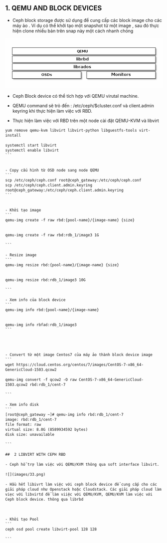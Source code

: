 

## 1. QEMU AND BLOCK DEVICES


- Ceph block storage được sử dụng để cung cấp các block image cho các máy ảo . Ví dụ có thể khởi tạo một snapshot từ một image , sau đó thực hiện clone nhiều bản trên snap này một cách nhanh chóng

![](images/32.png)


- Ceph Block device có thể tích hợp với QEMU virutal machine. 
- QEMU command sẽ trỏ đến : /etc/ceph/$cluster.conf và client.admin  keyring khi thực hiện làm việc với RBD. 

- Thực hiện làm việc với RBD trên một node cài đặt QEMU-KVM và libvirt
````
yum remove qemu-kvm libvirt libvirt-python libguestfs-tools virt-install

systemctl start libvirt
systemctl enable libvirt
```


- Copy cấu hình từ OSD node sang node QEMU
```
scp /etc/ceph/ceph.conf root@ceph_gateway:/etc/ceph/ceph.conf
scp /etc/ceph/ceph.client.admin.keyring root@ceph_gateway:/etc/ceph/ceph.client.admin.keyring
```


- Khởi tạo image
```
qemu-img create -f raw rbd:{pool-name}/{image-name} {size}


qemu-img create -f raw rbd:rdb_1/image3 1G

```

- Resize image
```
qemu-img resize rbd:{pool-name}/{image-name} {size}


qemu-img resize rbd:rdb_1/image3 10G

```

- Xem info của block device
```
qemu-img info rbd:{pool-name}/{image-name}


qemu-img info rbfad:rdb_1/image3 
```




- Convert từ một image Centos7 của máy ảo thành block device image
```
wget https://cloud.centos.org/centos/7/images/CentOS-7-x86_64-GenericCloud-1503.qcow2

qemu-img convert -f qcow2 -O raw CentOS-7-x86_64-GenericCloud-1503.qcow2 rbd:rdb_1/cent-7

```

- Xem info disk
```
[root@ceph_gateway ~]# qemu-img info rbd:rdb_1/cent-7
image: rbd:rdb_1/cent-7
file format: raw
virtual size: 8.0G (8589934592 bytes)
disk size: unavailable

```

##  2 LIBVIRT WITH CEPH RBD

- Ceph hỗ trợ làm việc với QEMU/KVM thông qua soft interface libvirt. 

![](images/33.png)

- Hầu hết libivrt làm việc với ceph block device để cung cấp cho các giải pháp cloud như Openstack hoặc Cloudstack. Các giải pháp cloud làm viẹc với libvirtd để làm viiệc với QEMU/KVM, QEMU/KVM làm việc với Ceph block device. thông qua librbd



- Khởi tạo Pool
```
ceph osd pool create libvirt-pool 128 128

```
